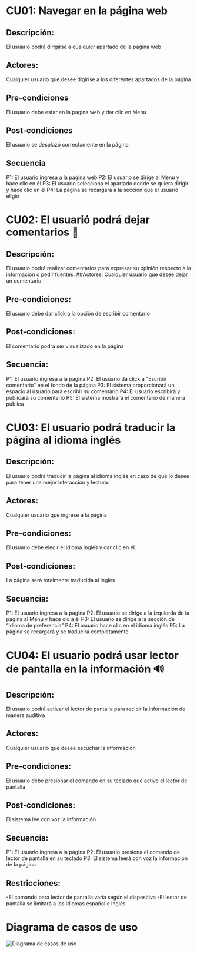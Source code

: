 # CU01: Navegar en la página web
## Descripción: 
El usuario podrá dirigirse a cualquier apartado de la página web
## Actores: 
Cualquier usuario que desee digirise a los diferentes apartados de la página
## Pre-condiciones
El usuario debe estar en la pagina web y dar clic en Menu
## Post-condiciones
El usuario se desplazó correctamente en la página
## Secuencia
P1: El usuario ingresa a la página web
P2: El usuario se dirige al Menu y hace clic en él
P3: El usuario selecciona el apartado donde se quiera dirigir y hace clic en él
P4: La página se recargará a la sección que el usuario eligió



# CU02: El usuarió podrá dejar comentarios 💬
## Descripción:
El usuario podrá realizar comentarios para expresar su opinión respecto a la información o pedir fuentes.
##Actores:
Cualquier usuario que desee dejar un comentario
## Pre-condiciones:
El usuario debe dar click a la opción de escribir comentario
## Post-condiciones:
El comentario podrá ser visualizado en la página
## Secuencia:
P1: El usuario ingresa a la página
P2: El usuario da click a "Escribir comentario" en el fondo de la página
P3: El sistema proporcionará un espacio al usuario para escribir su comentario
P4: El usuario escribirá y publicará su comentario
P5: El sistema mostrará el comentario de manera pública



# CU03: El usuario podrá traducir la página al idioma inglés
## Descripción:
El usuario podrá traducir la página al idioma inglés en caso de que lo desee para tener una mejor interacción y lectura.
## Actores: 
Cualquier usuario que ingrese a la página
## Pre-condiciones: 
El usuario debe elegir el idioma inglés y dar clic en él.
## Post-condiciones: 
La página será totalmente traducida al inglés
## Secuencia: 
P1: El usuario ingresa a la página
P2: El usuario se dirige a la izquierda de la página al Menu y hace clc a él
P3: El usuario se dirige a la sección de “Idioma de preferencia” 
P4: El usuario hace clic en el idioma inglés
P5: La página se recargará y se traducirá completamente



# CU04: El usuario podrá usar lector de pantalla en la información 🔊
## Descripción: 
El usuario podrá activar el lector de pantalla para recibir la información de manera auditiva
## Actores:
Cualquier usuario que desee escuchar la información
## Pre-condiciones:
El usuario debe presionar el comando en su teclado que active el lector de pantalla
## Post-condiciones:
El sistema lee con voz la información
## Secuencia:
P1: El usuario ingresa a la página
P2: El usuario presiona el comando de lector de pantalla en su teclado
P3: El sistema leerá con voz la información de la página
## Restricciones:
-El comando para lector de pantalla varía según el dispositivo
-El lector de pantalla se limitará a los idiomas español e inglés



# Diagrama de casos de uso
![Diagrama de casos de uso](https://user-images.githubusercontent.com/92878301/138190667-7486a90c-b1d2-4baf-b8c3-3855bd8d1c28.png)
